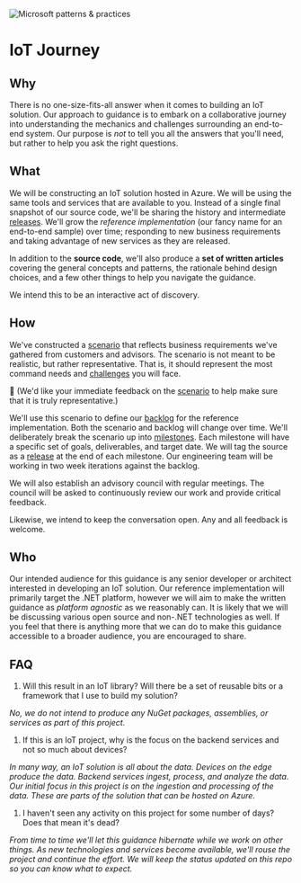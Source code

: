 ![Microsoft patterns & practices](http://pnp.azurewebsites.net/images/pnp-logo.png)
# IoT Journey

## Why

There is no one-size-fits-all answer when it comes to building an IoT solution.
Our approach to guidance is to embark on a collaborative journey into
understanding the mechanics and challenges surrounding an end-to-end system.
Our purpose is _not_ to tell you all the answers that you'll need, but rather
to help you ask the right questions.

## What

We will be constructing an IoT solution hosted in Azure. We will be using the
same tools and services that are available to you. Instead of a single final
snapshot of our source code, we'll be sharing the history and intermediate
[releases][]. We'll grow the _reference implementation_ (our fancy name for an
end-to-end sample) over time; responding to new business requirements and
taking advantage of new services as they are released.

In addition to the **source code**, we'll also produce a **set of written
articles** covering the general concepts and patterns, the rationale behind
design choices, and a few other things to help you navigate the guidance.

We intend this to be an interactive act of discovery.

## How

We've constructed a [scenario][] that reflects business requirements we've
gathered from customers and advisors. The scenario is not meant to be
realistic, but rather representative. That is, it should represent the most
command needs and [challenges][] you will face.

:memo: (We'd like your immediate feedback on the [scenario][] to help make sure
that it is truly representative.)

We'll use this scenario to define our [backlog][] for the reference
implementation. Both the scenario and backlog will change over time. We'll
deliberately break the scenario up into [milestones][]. Each milestone will have
a specific set of goals, deliverables, and target date. We will tag the source
as a [release][releases] at the end of each milestone. Our engineering team will
be working in two week iterations against the backlog.

We will also establish an advisory council with regular meetings. The council
will be asked to continuously review our work and provide critical feedback.

Likewise, we intend to keep the conversation open. Any and all feedback is
welcome.

## Who

Our intended audience for this guidance is any senior developer or architect
interested in developing an IoT solution. Our reference implementation will
primarily target the .NET platform, however we will aim to make the written
guidance as _platform agnostic_ as we reasonably can. It is likely that we will
be discussing various open source and non-.NET technologies as well.
If you feel that there is anything more that we can do to make this guidance
accessible to a broader audience, you are encouraged to share.

## FAQ

1. Will this result in an IoT library? Will there be a set of reusable bits or
a framework that I use to build my solution?

  _No, we do not intend to produce any NuGet packages, assemblies, or services
  as part of this project._

1. If this is an IoT project, why is the focus on the backend services and not
so much about devices?

  _In many way, an IoT solution is all about the data. Devices on the edge
produce the data. Backend services ingest, process, and analyze the data. Our
initial focus in this project is on the ingestion and processing of the data.
These are parts of the solution that can be hosted on Azure._

1. I haven't seen any activity on this project for some number of days? Does
that mean it's dead?

  _From time to time we'll let this guidance hibernate while we work on other
things. As new technologies and services become available, we'll rouse the
project and continue the effort. We will keep the status updated on this repo so
you can know what to expect._

[scenario]: docs/Scenario.md
[challenges]: docs/Challenges.md
[backlog]: https://github.com/mspnp/iot-journey/issues
[milestones]: https://github.com/mspnp/iot-journey/milestones
[releases]: https://help.github.com/articles/about-releases/
